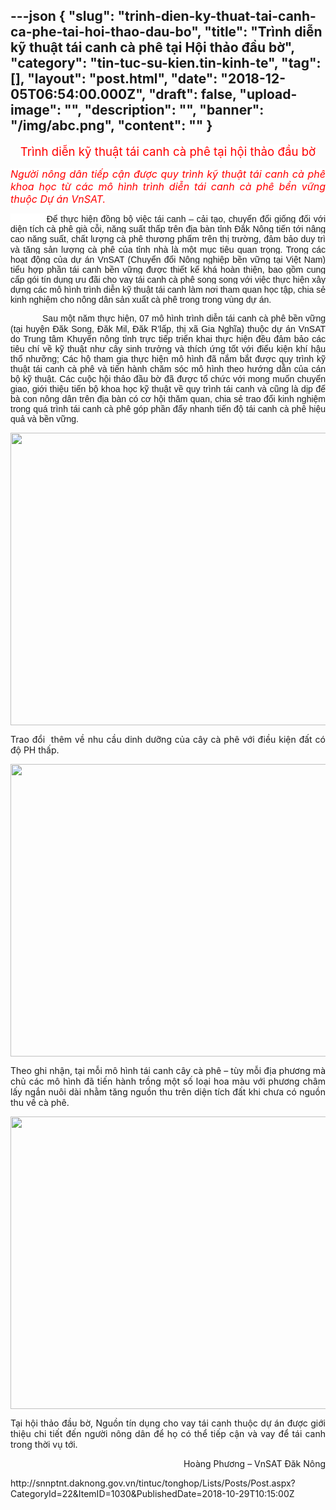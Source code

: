 ---json
{
    "slug": "trinh-dien-ky-thuat-tai-canh-ca-phe-tai-hoi-thao-dau-bo",
    "title": "Trình diễn kỹ thuật tái canh cà phê tại Hội thảo đầu bờ",
    "category": "tin-tuc-su-kien.tin-kinh-te",
    "tag": [],
    "layout": "post.html",
    "date": "2018-12-05T06:54:00.000Z",
    "draft": false,
    "upload-image": "",
    "description": "",
    "banner": "/img/abc.png",
    "__content__": ""
}
---
<p style="text-align:center"><span style="font-size:14.0pt"><span style="background-color:white"><span style="color:red">Tr&igrave;nh diễn kỹ thuật t&aacute;i canh c&agrave; ph&ecirc; tại hội thảo đầu bờ</span></span></span></p>

<p style="text-align:justify"><em><span style="font-size:12.0pt"><span style="background-color:white"><span style="color:red">Người n&ocirc;ng d&acirc;n tiếp cận được quy tr&igrave;nh kỹ thuật t&aacute;i canh c&agrave; ph&ecirc; khoa học từ c&aacute;c m&ocirc; h&igrave;nh tr&igrave;nh diễn t&aacute;i canh c&agrave; ph&ecirc; bền vững thuộc Dự &aacute;n VnSAT.</span></span></span></em></p>

<p style="text-align:justify"><span style="background-color:white"><span style="font-family:&quot;Arial&quot;,&quot;sans-serif&quot;">&nbsp;&nbsp;&nbsp;&nbsp;&nbsp;&nbsp;&nbsp;&nbsp;&nbsp;&nbsp;&nbsp; Để </span></span><span style="background-color:white"><span style="font-family:&quot;Arial&quot;,&quot;sans-serif&quot;">thực hiện đồng bộ việc t&aacute;i canh</span></span><span style="background-color:white"><span style="font-family:&quot;Arial&quot;,&quot;sans-serif&quot;"> &ndash; cải tạo,</span></span><span style="background-color:white"><span style="font-family:&quot;Arial&quot;,&quot;sans-serif&quot;"> chuyển đổi</span></span><span style="background-color:white"><span style="font-family:&quot;Arial&quot;,&quot;sans-serif&quot;"> giống</span></span><span style="background-color:white"><span style="font-family:&quot;Arial&quot;,&quot;sans-serif&quot;"> đối với diện t&iacute;ch c&agrave; ph&ecirc; gi&agrave; cỗi, năng suất thấp tr&ecirc;n địa b&agrave;n tỉnh Đắk N&ocirc;ng tiến tới n&acirc;ng cao năng suất, chất lượng c&agrave; ph&ecirc; thương phẩm tr&ecirc;n thị trường, đảm bảo duy tr&igrave; v&agrave; tăng sản lượng c&agrave; ph&ecirc; của tỉnh nh&agrave; </span></span><span style="background-color:white"><span style="font-family:&quot;Arial&quot;,&quot;sans-serif&quot;">l&agrave; một mục ti&ecirc;u</span></span> <span style="background-color:white"><span style="font-family:&quot;Arial&quot;,&quot;sans-serif&quot;">quan trọng. Trong c&aacute;c hoạt động của dự &aacute;n VnSAT</span></span><span style="background-color:white"><span style="font-family:&quot;Arial&quot;,&quot;sans-serif&quot;"> (Chuyển đổi N&ocirc;ng nghiệp bền vững tại Việt Nam</span></span><span style="background-color:white"><span style="font-family:&quot;Arial&quot;,&quot;sans-serif&quot;">) tiểu hợp phần t&aacute;i canh bền vững được thiết kế kh&aacute; ho&agrave;n thiện,</span></span><span style="background-color:white"><span style="font-family:&quot;Arial&quot;,&quot;sans-serif&quot;"> bao gồm cung cấp g&oacute;i t&iacute;n dụng ưu đ&atilde;i cho </span></span><span style="background-color:white"><span style="font-family:&quot;Arial&quot;,&quot;sans-serif&quot;">vay </span></span><span style="background-color:white"><span style="font-family:&quot;Arial&quot;,&quot;sans-serif&quot;">t&aacute;i canh c&agrave; ph&ecirc; song song với việc thực hiện x&acirc;y dựng c&aacute;c m&ocirc; h&igrave;nh tr&igrave;nh diễn</span></span><span style="background-color:white"><span style="font-family:&quot;Arial&quot;,&quot;sans-serif&quot;"> kỹ thuật</span></span><span style="background-color:white"><span style="font-family:&quot;Arial&quot;,&quot;sans-serif&quot;"> t&aacute;i canh l&agrave;m nơi tham quan học tập, chia sẻ kinh nghiệm cho n&ocirc;ng d&acirc;n sản xuất c&agrave; ph&ecirc; trong trong v&ugrave;ng dự &aacute;n.</span></span></p>

<p style="text-align:justify"><span style="font-family:&quot;Arial&quot;,&quot;sans-serif&quot;">&nbsp;&nbsp;&nbsp;&nbsp;&nbsp;&nbsp;&nbsp;&nbsp;&nbsp;&nbsp;&nbsp; Sau một năm thực hiện, 07 m&ocirc; h&igrave;nh tr&igrave;nh diễn t&aacute;i canh c&agrave; ph&ecirc; bền vững </span><span style="font-family:&quot;Arial&quot;,&quot;sans-serif&quot;">(tại </span><span style="font-family:&quot;Arial&quot;,&quot;sans-serif&quot;">huyện Đăk Song, Đăk Mil, Đăk R&rsquo;lấp, thị x&atilde; Gia Nghĩa)</span> <span style="font-family:&quot;Arial&quot;,&quot;sans-serif&quot;">thuộc dự &aacute;n VnSAT do Trung t&acirc;m Khuyến n&ocirc;ng tỉnh trực tiếp triển khai thực hiện đều đảm bảo c&aacute;c ti&ecirc;u ch&iacute; về kỹ thuật như c&acirc;y sinh trưởng v&agrave; th&iacute;ch ứng tốt với điểu kiện kh&iacute; hậu thổ nhưỡng; C&aacute;c hộ tham gia thực hiện m&ocirc; h&igrave;nh đ&atilde; nắm bắt được quy tr&igrave;nh kỹ thuật t&aacute;i canh c&agrave; ph&ecirc; v&agrave; tiến h&agrave;nh chăm s&oacute;c m&ocirc; h&igrave;nh theo hướng dẫn của c&aacute;n bộ kỹ thuật. C&aacute;c cuộc hội thảo đầu bờ đ&atilde; được tổ chức với mong muốn chuyển giao, giới thiệu tiến bộ khoa học kỹ thuật về quy tr&igrave;nh t&aacute;i canh v&agrave; cũng l&agrave; dịp để b&agrave; con n&ocirc;ng d&acirc;n tr&ecirc;n địa b&agrave;n c&oacute; cơ hội thăm quan, chia sẻ trao đổi kinh nghiệm trong qu&aacute; tr&igrave;nh t&aacute;i canh c&agrave; ph&ecirc; g&oacute;p phần </span><span style="font-family:&quot;Arial&quot;,&quot;sans-serif&quot;">đẩy nhanh tiến độ t&aacute;i canh </span><span style="font-family:&quot;Arial&quot;,&quot;sans-serif&quot;">c&agrave; ph&ecirc; hiệu quả v&agrave; bền vững.</span></p>

<p style="text-align:justify"><img id="Picture_x0020_5" src="file:///C:\Users\PHANTR~1\AppData\Local\Temp\msohtmlclip1\01\clip_image001.jpg" style="height:351pt; width:467.25pt" /></p>

<p style="text-align:justify">Trao đổi&nbsp; th&ecirc;m về nhu cầu dinh dưỡng của c&acirc;y c&agrave; ph&ecirc; với điều kiện đất c&oacute; độ PH thấp.</p>

<p style="text-align:justify"><img id="Picture_x0020_1" src="file:///C:\Users\PHANTR~1\AppData\Local\Temp\msohtmlclip1\01\clip_image002.jpg" style="height:351pt; width:467.25pt" /></p>

<p style="text-align:justify">Theo ghi nhận, tại mỗi m&ocirc; h&igrave;nh t&aacute;i canh c&acirc;y c&agrave; ph&ecirc; &ndash; t&ugrave;y mỗi địa phương m&agrave; chủ c&aacute;c m&ocirc; h&igrave;nh đ&atilde; tiến h&agrave;nh trồng một số loại hoa m&agrave;u với phương ch&acirc;m lấy ngắn nu&ocirc;i d&agrave;i nhằm tăng nguồn thu tr&ecirc;n diện t&iacute;ch đất khi chưa c&oacute; nguồn thu về c&agrave; ph&ecirc;.</p>

<p style="text-align:justify"><img id="Picture_x0020_3" src="file:///C:\Users\PHANTR~1\AppData\Local\Temp\msohtmlclip1\01\clip_image003.jpg" style="height:351pt; width:467.25pt" /></p>

<p style="text-align:justify">Tại hội thảo đầu bờ, Nguồn t&iacute;n dụng cho vay t&aacute;i canh thuộc dự &aacute;n được giới thiệu chi tiết đến người n&ocirc;ng d&acirc;n để họ c&oacute; thể tiếp cận v&agrave; vay để t&aacute;i canh trong thời vụ tới.</p>

<p style="text-align:right">Ho&agrave;ng Phương &ndash; VnSAT Đăk N&ocirc;ng</p>

<p style="text-align:justify">http://snnptnt.daknong.gov.vn/tintuc/tonghop/Lists/Posts/Post.aspx?CategoryId=22&amp;ItemID=1030&amp;PublishedDate=2018-10-29T10:15:00Z</p>

<p style="text-align:justify">&nbsp;</p>

<p style="text-align:justify">&nbsp;</p>
